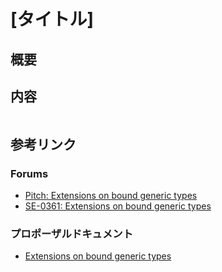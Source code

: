 # [タイトル]

<!-- 最後にTable of Contentsを入れる -->

## 概要

## 内容

```swift
```

## 参考リンク

### Forums

- [Pitch: Extensions on bound generic types](https://forums.swift.org/t/pitch-extensions-on-bound-generic-types/57535)
- [SE-0361: Extensions on bound generic types](https://forums.swift.org/t/se-0361-extensions-on-bound-generic-types/58366)

### プロポーザルドキュメント

- [Extensions on bound generic types](https://github.com/apple/swift-evolution/blob/main/proposals/0361-bound-generic-extensions.md)
